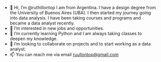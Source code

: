 - 👋 Hi, I’m @ruthillontop I am from Argentina. 
I have a design degree from the University of Buenos Aires (UBA). 
I then started my journey going into data analysis. I have been taking courses and programs and became a data analyst recently. 
- 👀 I’m interested in new jobs and opportunities.
- 🌱 I’m currently learning Python and I am always taking classes to deepen my knowledge.
- 💞️ I’m looking to collaborate on projects and to start working as a data analyst.
- 📫 You can reach me via email ruullontop@gmail.com



